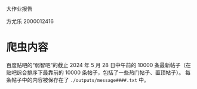 大作业报告

方尤乐 2000012416

# 爬虫内容

百度贴吧的“弱智吧”的截止 2024 年 5 月 28 日中午前的 10000 条最新帖子（在贴吧综合排序下最靠前的 10000 条帖子，包括了一些热门帖子、置顶帖子）。
每条帖子中的内容被保存在了 `./outputs/message####.txt` 中。
